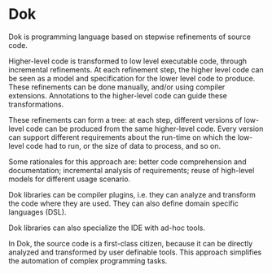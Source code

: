 # Dok

Dok is programming language based on stepwise refinements of source code.

Higher-level code is transformed to low level executable code, through incremental refinements. At each refinement step, the higher level code can be seen as a model and specification for the lower level code to produce. These refinements can be done manually, and/or using compiler extensions. Annotations to the higher-level code can guide these transformations.

These refinements can form a tree: at each step, different versions of low-level code can be produced from the same higher-level code. Every version can support different requirements about the run-time on which the low-level code had to run, or the size of data to process, and so on.

Some rationales for this approach are: better code comprehension and documentation; incremental analysis of requirements; reuse of high-level models for different usage scenario.

Dok libraries can be compiler plugins, i.e. they can analyze and transform the code where they are used. They can also define domain specific languages (DSL). 

Dok libraries can also specialize the IDE with ad-hoc tools.

In Dok, the source code is a first-class citizen, because it can be directly analyzed and transformed by user definable tools. This approach simplifies the automation of complex programming tasks.



